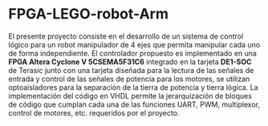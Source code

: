 # FPGA-LEGO-robot-Arm
El presente proyecto consiste en el desarrollo de un sistema de control lógico para un robot manipulador de 4 ejes que permita manipular cada uno de forma independiente. El controlador propuesto es implementado en una **FPGA Altera Cyclone V 5CSEMA5F31C6** integrado en la tarjeta **DE1-SOC** de Terasic junto con una tarjeta diseñada para la lectura de las señales de entrada y control de las señales de potencia para los motores, se utilizan optoaisladores para la separación de la tierra de potencia y tierra lógica.
La implementación del código en VHDL permite la jerarquización de bloques de código que cumplan cada una de las funciones UART, PWM, multiplexor, control de motores, etc. requeridos por el proyecto.
